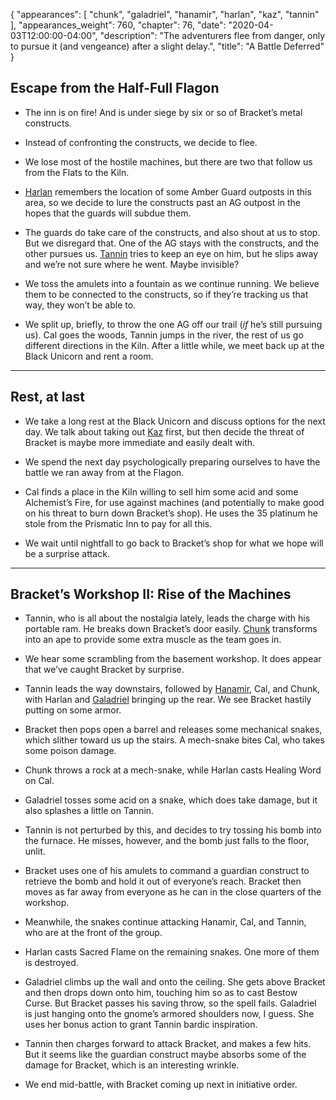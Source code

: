 {
    "appearances": [
        "chunk",
        "galadriel",
        "hanamir",
        "harlan",
        "kaz",
        "tannin"
    ],
    "appearances_weight": 760,
    "chapter": 76,
    "date": "2020-04-03T12:00:00-04:00",
    "description": "The adventurers flee from danger, only to pursue it (and vengeance) after a slight delay.",
    "title": "A Battle Deferred"
}

## Escape from the Half-Full Flagon

- The inn is on fire! And is under siege by six or so of Bracket’s metal constructs.

- Instead of confronting the constructs, we decide to flee. 

- We lose most of the hostile machines, but there are two that follow us from the Flats to the Kiln. 

- [Harlan](/characters/harlan/) remembers the location of some Amber Guard outposts in this area, so we decide to lure the constructs past an AG outpost in the hopes that the guards will subdue them.

- The guards do take care of the constructs, and also shout at us to stop. But we disregard that. One of the AG stays with the constructs, and the other pursues us. [Tannin](/characters/tannin/) tries to keep an eye on him, but he slips away and we’re not sure where he went. Maybe invisible?

- We toss the amulets into a fountain as we continue running. We believe them to be connected to the constructs, so if they’re tracking us that way, they won’t be able to.

- We split up, briefly, to throw the one AG off our trail (*if* he’s still pursuing us). Cal goes the woods, Tannin jumps in the river, the rest of us go different directions in the Kiln. After a little while, we meet back up at the Black Unicorn and rent a room.

---

## Rest, at last

- We take a long rest at the Black Unicorn and discuss options for the next day. We talk about taking out [Kaz](/characters/kaz/) first, but then decide the threat of Bracket is maybe more immediate and easily dealt with. 

- We spend the next day psychologically preparing ourselves to have the battle we ran away from at the Flagon.

- Cal finds a place in the Kiln willing to sell him some acid and some Alchemist’s Fire, for use against machines (and potentially to make good on his threat to burn down Bracket’s shop). He uses the 35 platinum he stole from the Prismatic Inn to pay for all this.

- We wait until nightfall to go back to Bracket’s shop for what we hope will be a surprise attack.

---

## Bracket’s Workshop II: Rise of the Machines

- Tannin, who is all about the nostalgia lately, leads the charge with his portable ram. He breaks down Bracket’s door easily. [Chunk](/characters/chunk/) transforms into an ape to provide some extra muscle as the team goes in.

- We hear some scrambling from the basement workshop. It does appear that we’ve caught Bracket by surprise.

- Tannin leads the way downstairs, followed by [Hanamir](/characters/hanamir/), Cal, and Chunk, with Harlan and [Galadriel](/characters/galadriel/) bringing up the rear. We see Bracket hastily putting on some armor.

- Bracket then pops open a barrel and releases some mechanical snakes, which slither toward us up the stairs. A mech-snake bites Cal, who takes some poison damage. 

- Chunk throws a rock at a mech-snake, while Harlan casts Healing Word on Cal.

- Galadriel tosses some acid on a snake, which does take damage, but it also splashes a little on Tannin.

- Tannin is not perturbed by this, and decides to try tossing his bomb into the furnace. He misses, however, and the bomb just falls to the floor, unlit.

- Bracket uses one of his amulets to command a guardian construct to retrieve the bomb and hold it out of everyone’s reach. Bracket then moves as far away from everyone as he can in the close quarters of the workshop.

- Meanwhile, the snakes continue attacking Hanamir, Cal, and Tannin, who are at the front of the group.

- Harlan casts Sacred Flame on the remaining snakes. One more of them is destroyed. 

- Galadriel climbs up the wall and onto the ceiling. She gets above Bracket and then drops down onto him, touching him so as to cast Bestow Curse. But Bracket passes his saving throw, so the spell fails. Galadriel is just hanging onto the gnome’s armored shoulders now, I guess. She uses her bonus action to grant Tannin bardic inspiration.

- Tannin then charges forward to attack Bracket, and makes a few hits. But it seems like the guardian construct maybe absorbs some of the damage for Bracket, which is an interesting wrinkle.

- We end mid-battle, with Bracket coming up next in initiative order.



